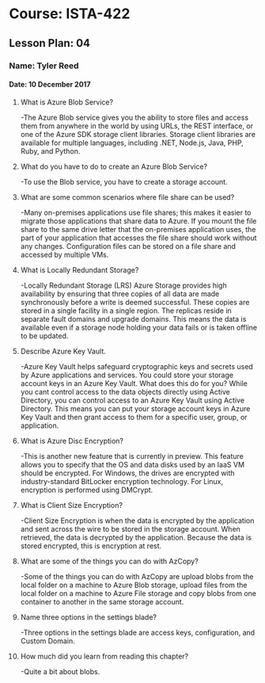 # Course: ISTA-422
## Lesson Plan: 04
### Name: Tyler Reed
#### Date: 10 December 2017


1.	What is Azure Blob Service?  

	-The Azure Blob service gives you the ability to store files and access them from anywhere in the world by using URLs, the REST interface, or one of the Azure SDK storage client libraries. Storage client libraries are available for multiple languages, including .NET, Node.js, Java, PHP, Ruby, and Python.
1. What do you have to do to create an Azure Blob Service? 
 
	-To use the Blob service, you have to create a storage account.
1. What are some common scenarios where file share can be used?  

	-Many on-premises applications use file shares; this makes it easier to migrate those applications that share data to Azure. If you mount the file share to the same drive letter that the on-premises application uses, the part of your application that accesses the file share should work without any changes. Configuration files can be stored on a file share and accessed by multiple VMs.
1. What is Locally Redundant Storage?  

	-Locally Redundant Storage (LRS) Azure Storage provides high availability by ensuring that three copies of all data are made synchronously before a write is deemed successful. These copies are stored in a single facility in a single region. The replicas reside in separate fault domains and upgrade domains. This means the data is available even if a storage node holding your data fails or is taken offline to be updated.
1. Describe Azure Key Vault.  

	-Azure Key Vault helps safeguard cryptographic keys and secrets used by Azure applications and services. You could store your storage account keys in an Azure Key Vault. What does this do for you? While you cant control access to the data objects directly using Active Directory, you can control access to an Azure Key Vault using Active Directory. This means you can put your storage account keys in Azure Key Vault and then grant access to them for a specific user, group, or application.
1. What is Azure Disc Encryption? 
 
	-This is another new feature that is currently in preview. This feature allows you to specify that the OS and data disks used by an IaaS VM should be encrypted. For Windows, the drives are encrypted with industry-standard BitLocker encryption technology. For Linux, encryption is performed using DMCrypt.
1. What is Client Size Encryption? 
 
	-Client Size Encryption is when the data is encrypted by the application and sent across the wire to be stored in the storage account. When retrieved, the data is decrypted by the application. Because the data is stored encrypted, this is encryption at rest.
1. What are some of the things you can do with AzCopy?  

	-Some of the things you can do with AzCopy are upload blobs from the local folder on a machine to Azure Blob storage, upload files from the local folder on a machine to Azure File storage and copy blobs from one container to another in the same storage account.
1. Name three options in the settings blade?  

	-Three options in the settings blade are access keys, configuration, and Custom Domain.
1. How much did you learn from reading this chapter? 
 
	-Quite a bit about blobs.

